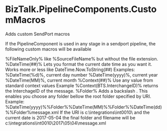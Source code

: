 # BizTalk.PipelineComponents.CustomMacros
Adds custom SendPort macros

If the PipelineComponent is used in any stage in a sendport pipeline, the following custom macros will be available

%FileNameOnly%    like %SourceFileName% but without the file extension.
%DateTime(##)%    Lets you format the current date time as you want it. Works more or less like DateTime.Now.ToString(##)
                  Examples: %DateTime(%d)%, current day number
                            %DateTime(yyyy)%, current year
                            %DateTime(MM)%, current month
%Context(##)%     Use any value from standard context values
                  Example %Context(BTS.InterchangeID)% returns the InterchageID of the message.
%Folder%          Adds a backslash \. This enables you choose any folder bellow the root folder specified by URI.
                  Example: %DateTime(yyyy)%%Folder%%DateTime(MM)%%Folder%%DateTime(dd)%%Folder%message.xml
                           If the URI is c:\integrations\int0010\ and the current date is 2017-05-04 the final folder
                           and filename will be c:\integrations\int0010\2017\05\04\message.xml
